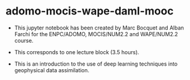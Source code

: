 # adomo-mocis-wape-daml-mooc

* This jupyter notebook has been created by Marc Bocquet and Alban Farchi for the ENPC/ADOMO, MOCIS/NUM2.2 and WAPE/NUM2.2 course.

* This corresponds to one lecture block (3.5 hours).

* This is an introduction to the use of deep learning techniques into geophysical data assimilation.

